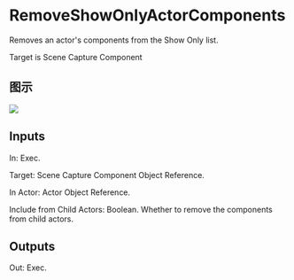 # RemoveShowOnlyActorComponents

Removes an actor's components from the Show Only list.

Target is Scene Capture Component

## 图示

![]($-20221218-20385948.png)

## Inputs

In: Exec.

Target: Scene Capture Component Object Reference.

In Actor: Actor Object Reference.

Include from Child Actors: Boolean. Whether to remove the components from child actors.  

## Outputs

Out: Exec.

